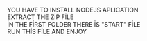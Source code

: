 YOU HAVE TO INSTALL NODEJS APLICATION  <br/>
EXTRACT THE ZİP FİLE  <br/>
İN THE FİRST FOLDER THERE İS "START" FİLE  <br/>
RUN THİS FİLE AND ENJOY   <br/>
